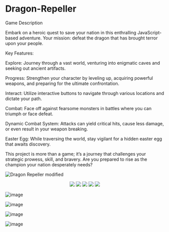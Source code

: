 # Dragon-Repeller
Game Description

Embark on a heroic quest to save your nation in this enthralling JavaScript-based adventure. Your mission: defeat the dragon that has brought terror upon your people.

Key Features:

Explore: Journey through a vast world, venturing into enigmatic caves and seeking out ancient artifacts.

Progress: Strengthen your character by leveling up, acquiring powerful weapons, and preparing for the ultimate confrontation.

Interact: Utilize interactive buttons to navigate through various locations and dictate your path.

Combat: Face off against fearsome monsters in battles where you can triumph or face defeat.

Dynamic Combat System: Attacks can yield critical hits, cause less damage, or even result in your weapon breaking.

Easter Egg: While traversing the world, stay vigilant for a hidden easter egg that awaits discovery.

This project is more than a game; it’s a journey that challenges your strategic prowess, skill, and bravery. Are you prepared to rise as the champion your nation desperately needs?

![Dragon Repeller modified](https://github.com/InfiniteShadow21/Dragon-Repeller/assets/128071351/96884f28-62aa-4ba5-976f-f8e20b6e9bf2)

<p align="center">
  <img src="https://github.com/InfiniteShadow21/Dragon-Repeller/assets/128071351/3a101282-4759-4bb6-93b0-a7f765d0d5db" />
  <img src="https://github.com/InfiniteShadow21/Dragon-Repeller/assets/128071351/3a101282-4759-4bb6-93b0-a7f765d0d5db" />
  <img src="https://github.com/InfiniteShadow21/Dragon-Repeller/assets/128071351/3a101282-4759-4bb6-93b0-a7f765d0d5db" />
  <img src="https://github.com/InfiniteShadow21/Dragon-Repeller/assets/128071351/3a101282-4759-4bb6-93b0-a7f765d0d5db" />
  <img src="https://github.com/InfiniteShadow21/Dragon-Repeller/assets/128071351/3a101282-4759-4bb6-93b0-a7f765d0d5db" />
</p>



![image](https://github.com/InfiniteShadow21/Dragon-Repeller/assets/128071351/6054a670-0bdd-463c-ab5d-4c6572688641)

![image](https://github.com/InfiniteShadow21/Dragon-Repeller/assets/128071351/649ac9f4-d485-4fd3-ae95-54918cdc1592)

![image](https://github.com/InfiniteShadow21/Dragon-Repeller/assets/128071351/2909847d-9318-4479-bfe5-89424acc824a)

![image](https://github.com/InfiniteShadow21/Dragon-Repeller/assets/128071351/60f05b61-9ef5-4d93-b2f7-078ee3a4fb8f)




